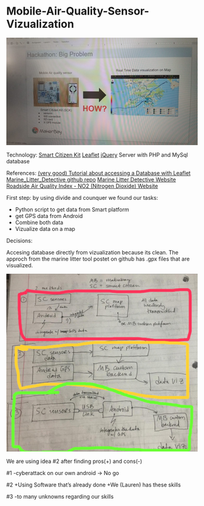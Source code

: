 # Mobile-Air-Quality-Sensor-Vizualization

![Idea](Idea.jpeg)

Technology:
[Smart Citizen Kit](https://smartcitizen.me/)
[Leaflet](https://leafletjs.com/)
[jQuery](https://jquery.com/)
Server with PHP and MySql database

References:
[(very good) Tutorial about accessing a Database with Leaflet](https://www.syncfusion.com/ebooks/leafletjs/accessing-external-data-sources)
[Marine_Litter_Detective github repo](https://github.com/MakerBay/Marine_Litter_Detective)
[Marine Litter Detective Website](http://marinelitterdetective.net/)
[Roadside Air Quality Index - NO2 (Nitrogen Dioxide) Website](http://makerbench.org/air/)

First step: by using divide and counquer we found our tasks: 
* Python script to get data from Smart platform
* get GPS data from Android
* Combine both data
* Vizualize data on a map

Decisions:

Accesing database directly from vizualization because its clean. The approch from the marine litter tool postet on github has .gpx files that are visualized.

![Decision](Decision.jpeg)

We are using idea #2 after finding pros(+) and cons(-)

#1
-cyberattack on our own android -> No go

#2
+Using Software that’s already done
+We (Lauren) has these skills 

#3
-to many unknowns regarding our skills
